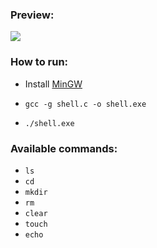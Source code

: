 ### Preview:

<img src="https://i.imgur.com/3cXVTie.png">

### How to run:
  - Install [MinGW](https://sourceforge.net/projects/mingw/)
  
  - ```gcc -g shell.c -o shell.exe```
  
  - ```./shell.exe```

### Available commands:
  - ```ls```
  - ```cd```
  - ```mkdir```
  - ```rm```
  - ```clear```
  - ```touch```
  - ```echo```
